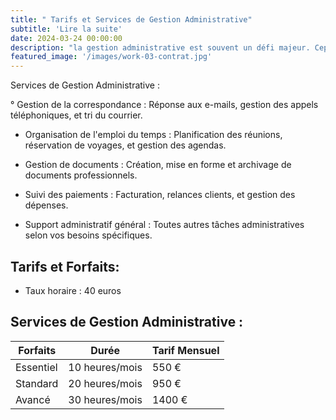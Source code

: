 ```yaml
---
title: " Tarifs et Services de Gestion Administrative"
subtitle: 'Lire la suite'
date: 2024-03-24 00:00:00
description: "la gestion administrative est souvent un défi majeur. Cependant, elle est cruciale pour assurer le bon fonctionnement quotidien de toute organisation. Si vous vous trouvez dépassé par la paperasse et les tâches administratives, je suis là pour vous aider. Voici un aperçu de mes services de gestion administrative, ainsi que mes tarifs et options de forfaits:"
featured_image: '/images/work-03-contrat.jpg'
---
```

Services de Gestion Administrative :

° Gestion de la correspondance : Réponse aux e-mails, gestion des appels téléphoniques, et tri du courrier.

* Organisation de l'emploi du temps : Planification des réunions, réservation de voyages, et gestion des agendas.

* Gestion de documents : Création, mise en forme et archivage de documents professionnels.

* Suivi des paiements : Facturation, relances clients, et gestion des dépenses.

* Support administratif général : Toutes autres tâches administratives selon vos besoins spécifiques.

## Tarifs et Forfaits:

 * Taux horaire : 40 euros

## Services de Gestion Administrative :

| ⁠Forfaits  | Durée | Tarif Mensuel    | 
|-----------|-----------------|------------------|
| Essentiel | 10 heures/mois      | 550 €    |
| ⁠Standard  | 20 heures/mois  | 950 €   | 
| ⁠Avancé    | 30 heures/mois    | 1400 €  |



